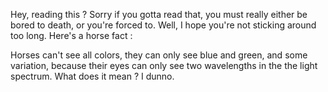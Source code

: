 Hey, reading this ? Sorry if you gotta read that, you must really either be bored to death, or you're forced to. Well, I hope you're not sticking around too long. Here's a horse fact :

Horses can't see all colors, they can only see blue and green, and some variation, because their eyes can only see two wavelengths in the the light spectrum. What does it mean ? I dunno.
